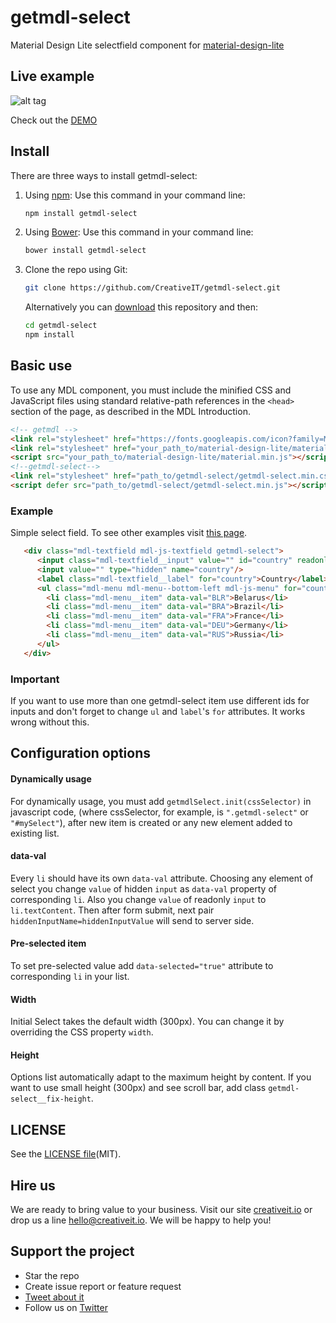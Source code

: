     
# getmdl-select
Material Design Lite selectfield component for [material-design-lite](https://github.com/google/material-design-lite)

## Live example

![alt tag](https://raw.github.com/CreativeIT/getmdl-select/gh-pages/lib/index_mdl/select_mdl.gif)

Check out the [DEMO](http://creativeit.github.io/getmdl-select/)

## Install

There are three ways to install getmdl-select:

 1. Using [npm](http://npmjs.org/):
    Use this command in your command line: 
    ```bash
    npm install getmdl-select
    ```
 2. Using [Bower](http://bower.io/):
    Use this command in your command line: 
    ```bash
    bower install getmdl-select
    ```
 3. Clone the repo using Git:

    ```bash
    git clone https://github.com/CreativeIT/getmdl-select.git
    ```
    
    Alternatively you can [download](https://github.com/CreativeIT/getmdl-select/archive/master.zip)
this repository and then:
    
    ```bash
    cd getmdl-select   
    npm install
    ```

## Basic use
To use any MDL component, you must include the minified CSS and JavaScript files using standard relative-path references in the `<head>` section of the page, as described in the MDL Introduction.
   ```html
   <!-- getmdl -->
   <link rel="stylesheet" href="https://fonts.googleapis.com/icon?family=Material+Icons">
   <link rel="stylesheet" href="your_path_to/material-design-lite/material.min.css">
   <script src="your_path_to/material-design-lite/material.min.js"></script>   
   <!--getmdl-select-->   
   <link rel="stylesheet" href="path_to/getmdl-select/getmdl-select.min.css">
   <script defer src="path_to/getmdl-select/getmdl-select.min.js"></script>
   ```

### Example

Simple select field. To see other examples visit [this page](http://creativeit.github.io/getmdl-select/).
 ```html
    <div class="mdl-textfield mdl-js-textfield getmdl-select">
       <input class="mdl-textfield__input" value="" id="country" readonly/>
       <input value="" type="hidden" name="country"/>
       <label class="mdl-textfield__label" for="country">Country</label>
       <ul class="mdl-menu mdl-menu--bottom-left mdl-js-menu" for="country">
         <li class="mdl-menu__item" data-val="BLR">Belarus</li>
         <li class="mdl-menu__item" data-val="BRA">Brazil</li>
         <li class="mdl-menu__item" data-val="FRA">France</li>
         <li class="mdl-menu__item" data-val="DEU">Germany</li>
         <li class="mdl-menu__item" data-val="RUS">Russia</li>
       </ul>
    </div>
 ```
### Important
If you want to use more than one getmdl-select item use different ids for inputs and don't forget to change `ul` and `label`'s `for` attributes. It works wrong without this.

## Configuration options 
#### Dynamically usage
For dynamically usage, you must add `getmdlSelect.init(cssSelector)` in javascript code, (where cssSelector, for example, is `".getmdl-select"` or `"#mySelect"`), after new item is created or any new element added to existing list. 

#### data-val
Every `li` should have its own `data-val` attribute. Choosing any element of select you change `value` of hidden `input` as `data-val` property of corresponding
`li`. Also you change `value` of readonly `input` to `li.textContent`. Then after form submit, next pair `hiddenInputName=hiddenInputValue` will send to server side.

#### Pre-selected item
To set pre-selected value add `data-selected="true"` attribute to corresponding `li` in your list.

#### Width
Initial Select takes the default width (300px). You can change it by overriding the CSS property `width`.

#### Height
Options list automatically adapt to the maximum height by content. If you want to use small height (300px) and see scroll bar, add class `getmdl-select__fix-height`.
    
## LICENSE
See the [LICENSE file](https://github.com/CreativeIT/getmdl-select/blob/master/LICENSE.txt)(MIT).

## Hire us
We are ready to bring value to your business. Visit our site [creativeit.io](http://creativeit.io/) or drop us a line <hello@creativeit.io>. We will be happy to help you!

## Support the project
* Star the repo
* Create issue report or feature request
* [Tweet about it](https://twitter.com/CreativeITeam)
* Follow us on [Twitter](https://twitter.com/CreativeITeam)
